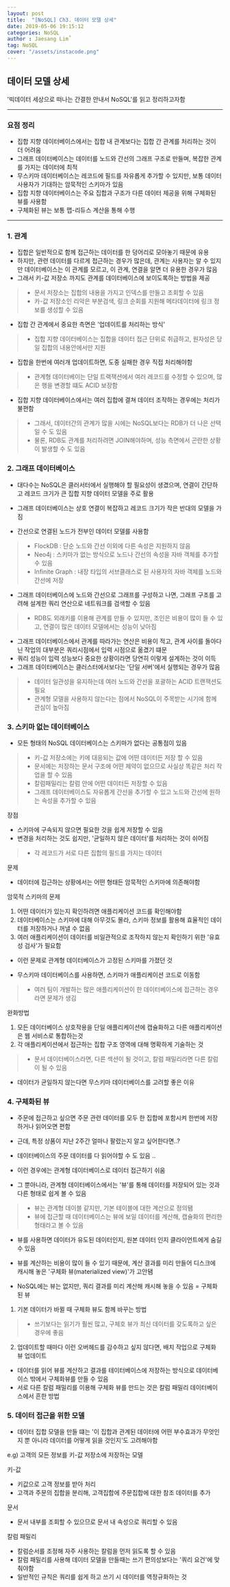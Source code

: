 ```yaml
---
layout: post
title:  "[NoSQL] Ch3. 데이터 모델 상세"
date: 2019-05-06 19:15:12
categories: NoSQL 
author : Jaesang Lim˚
tag: NoSQL
cover: "/assets/instacode.png"
---
```


## 데이터 모델 상세

'빅데이터 세상으로 떠나는 간결한 안내서 NoSQL'를 읽고 정리하고자함

---

### 요점 정리
- 집합 지향 데이터베이스에서는 집합 내 관계보다는 집합 간 관계를 처리하는 것이 더 어려움
- 그래프 데이터베이스는 데이터를 노드와 간선의 그래프 구조로 만들며, 복잡한 관계를 가지는 데이터에 최적
- 무스키마 데이터베이스는 레코드에 필드를 자유롭게 추가할 수 있지만, 보통 데이터 사용자가 기대하는 암묵적인 스키마가 있음
- 집합 지향 데이터베이스는 주요 집합과 구조가 다른 데이터 제공을 위해 구체화된 뷰를 사용함
- 구체화된 뷰는 보통 맵-리듀스 계산을 통해 수행

---

### 1. 관계

- 집합은 일반적으로 함께 접근하는 데이터를 한 덩어리로 모아놓기 때문에 유용
- 하지만, 관련 데이터를 다르게 접근하는 경우가 많은데, 관계는 사용자는 알 수 있지만 데이터베이스는 이 관계를 모르고, 이 관계, 연결을 알면 더 유용한 경우가 많음
- 그래서 키-값 저장소 까지도 관계를 데이터베이스에 보이도록하는 방법을 제공
> - 문서 저장소는 집합의 내용을 가지고 인덱스를 만들고 조회할 수 있음
> - 카-값 저장소인 리악은 부분검색, 링크 순회를 지원해 메타데이터에 링크 정보를 생성할 수 있음

- 집합 간 관계에서 중요한 측면은 '업데이트를 처리하는 방식'
> - 집합 지향 데이터베이스는 집합을 데이터 접근 단위로 취급하고, 원자성은 당일 집합의 내용안에서만 지원
- 집합을 한번에 여러개 업데이트하면, 도중 실패한 경우 직접 처리해야함
> - 관계형 데이터베이는 단일 트랙잭션에서 여러 레코드를 수정할 수 있으며, 많은 행을 변경할 떄도 ACID 보장함

- 집합 지향 데이터베이스에서는 여러 집합에 결쳐 데이터 조작하는 경우에는 처리가 불편함
> - 그래서, 데이터간의 관계가 많을 시에는 NoSQL보다는 RDB가 더 나은 선택일 수 도 있음
> - 물론, RDB도 관계를 처리하려면 JOIN해야하며, 성능 측면에서 곤란한 상황이 발생할 수 도 있음

### 2. 그래프 데이터베이스

- 대다수는 NoSQL은 클러서터에서 실행해야 할 필요성이 생겼으며, 연결이 간단하고 레코드 크기가 큰 집합 지향 데이터 모델을 주로 활용
- 그래프 데이터베이스는 상호 연결이 복잡하고 레코드 크기가 작은 반대의 모델을 가짐 

- 간선으로 연결된 노드가 전부인 데이터 모델를 사용함
> - FlockDB : 단순 노드와 간선 이외에 다른 속성은 지원하지 않음
> - Neo4j : 스키마가 없는 방식으로 노드나 간선의 속성을 자바 객체를 추가할 수 있음 
> - Infinite Graph : 내장 타입의 서브클래스로 된 사용자의 자바 객체를 노드와 간선에 저장

- 그래프 데이터베이스에 노드와 간선으로 그래프를 구성하고 나면, 그래프 구조를 고려해 설계한 쿼리 연산으로 네트워크를 검색할 수 있음
> - RDB도 외래키를 이용해 관계를 만들 수 있지만, 조인은 비용이 많이 들 수 있고, 연결이 많은 데이터 모델에서는 성능이 낮아짐
- 그래프 데이터베이스에서 관계를 따라가는 연산은 비용이 적고, 관계 사이를 돌아다닌 작업의 대부분은 쿼리시점에서 입력 시점으로 옮겼기 떄문
- 쿼리 성능이 입력 성능보다 중요한 상황이라면 당연히 이렇게 설계하는 것이 이득
- 그래프 데이터베이스는 클러스터에서보다는 '단일 서버'에서 실행되는 경우가 많음
> - 데이터 일관성을 유지하는데 여러 노드와 간선을 포괄하는 ACID 트랜잭션도 필요
> - 관계형 모델을 사용하지 않는다는 점에서 NoSQL이 주목받는 시기에 함께 관심이 높아짐


### 3. 스키마 없는 데이터베이스

- 모든 형태의 NoSQL 데이터베이스는 스키마가 없다는 공통점이 있음
> - 키-값 저장소에는 키에 대응되는 값에 어떤 데이터든 저장 할 수 있음
> - 문서에는 저장하는 문서 구조에 어떤 제약이 없으므로 사실상 똑같은 처리 작업을 할 수 있음
> - 칼럼패밀리는 칼럼 안에 어떤 데이터든 저장할 수 있음
> - 그래프 데이터베이스도 자유롭게 간선을 추가할 수 있고 노드와 간선에 원하는 속성을 추가할 수 있음

장점
- 스키마에 구속되지 않으면 필요한 것을 쉽게 저장할 수 있음
- 변경을 처리하는 것도 쉽지만, '균일하지 않은 데이터'를 처리하는 것이 쉬어짐
> - 각 레코드가 서로 다른 집합의 필드를 가지는 데이터 

문제
- 데이터에 접근하는 상황에서는 어떤 형태든 암묵적인 스키마에 의존해야함 

암묵적 스키마의 문제
1. 어떤 데이터가 있는지 확인하려면 애플리케이션 코드를 확인해야함
2. 데이터베이스는 스키마에 대해 아무것도 몰라, 스키마 정보를 활용해 효율적인 데이터를 저장하거나 꺼낼 수 없음
3. 여러 애플리케이션이 데이터를 비일관적으로 조작하지 않는지 확인하기 위한 '유효성 검사'가 필요함

- 이런 문제로 관계형 데이터베이스가 고정된 스키마를 가졌던 것

- 무스키마 데이터베이스를 사용하면, 스키마가 애플리케이션 코드로 이동함
> - 여러 팀이 개발하는 많은 애플리케이션이 한 데이터베이스에 접근하는 경우라면 문제가 생김

완화방법
1. 모든 데이터베이스 상호작용을 단일 애플리케이션에 캡슐화하고 다른 애플리케이션은 웹 서비스로 통합하는것
2. 각 애플리케이션에서 접근하는 집합 구조 영역에 대해 명확하게 기술하는 것 
> - 문서 데이터베이스라면, 다른 섹션이 될 것이고, 칼럼 패밀리라면 다른 칼럼이 될 수 있음

- 데이터가 균일하지 않는다면 무스키마 데이터베이스를 고려할 좋은 이유

### 4. 구체화된 뷰

- 주문에 접근하고 싶으면 주문 관련 데이터를 모두 한 집합에 포함시켜 한번에 저장하거나 읽어오면 편함
- 근데, 특정 상품이 지난 2주간 얼마나 팔렸는지 알고 싶어한다면..? 
- 데이터베이스의 주문 데이터를 다 읽어야할 수 도 있음 .. 

- 이런 경우에는 관계형 데이터베이스로 데이터 접근하기 쉬움
- 그 뿐아니라, 관계형 데이터베이스에서는 '뷰'를 통해 데이터를 저장되어 있는 것과 다른 형태로 쉽게 볼 수 있음
> - 뷰는 관계형 데이블 같지만, 기본 테이블에 대한 계산으로 정의됌 
> - 뷰에 접근할 때 데이터베이스는 뷰에 보일 데이터를 계산해, 캡슐화의 편리한 형태라고 볼 수 있음

- 뷰를 사용하면 데이터가 유도된 데이터인지, 원본 데이터 인지 클라이언트에게 숨길 수 있음
- 뷰를 계산하는 비용이 많이 들 수 있기 때문에, 계산 결과를 미리 만들어 디스크에 캐시해 놓은 '구체화 뷰(materialized view)'가 고안됌

- NoSQL에는 뷰는 없지만, 쿼리 결과를 미리 계산해 캐시해 놓을 수 있음 = 구체화된 뷰

1. 기본 데이터가 바뀔 때 구체화 뷰도 함께 바꾸는 방법
> - 쓰기보다는 읽기가 훨씬 많고, 구체호 뷰가 최신 데이터를 갖도록하고 싶은 경우에 좋음
2. 업데이트할 때마다 이런 오버헤드를 감수하고 싶지 않다면, 배치 작업으로 구체화 뷰 업데이트

- 데이터를 읽어 뷰를 계산하고 결과를 테이터베이스에 저장하는 방식으로 데이터베이스 밖에서 구체화뷰를 만들 수 있음 
- 서로 다른 칼럼 패밀리를 이용해 구체화 뷰를 만드는 것은 칼럼 패밀리 데이터베이스에서 흔한 방법

### 5. 데이터 접근을 위한 모델

- 데이터 집합 모델을 만들 떄는 '이 집합과 관계된 데이터에 어떤 부수효과가 무엇인지 뿐 아니라 데이터를 어떻게 읽을 것인지'도 고려해야함
 
e.g) 고객의 모든 정보를 키-값 저장소에 저장하는 모델

키-값
- 키값으로 고객 정보를 받아 처리
- 고객과 주문의 집합을 분리해, 고객집합에 주문집합에 대한 참조 데이터를 추가

문서
- 문서 내부를 조회할 수 있으므로 문서 내 속성으로 쿼리할 수 있음 

칼럼 패밀리
- 칼럼순서를 조정해 자주 사용하는 칼럼을 먼저 읽도록 할 수 있음
- 칼럼 패밀리를 사용해 데이터 모델을 만들때는 쓰기 편의성보다는 '쿼리 요건'에 맞춰야함
- 일반적인 규칙은 쿼리를 쉽게 하고 쓰기 시 데이터를 역정규화하는 것 
